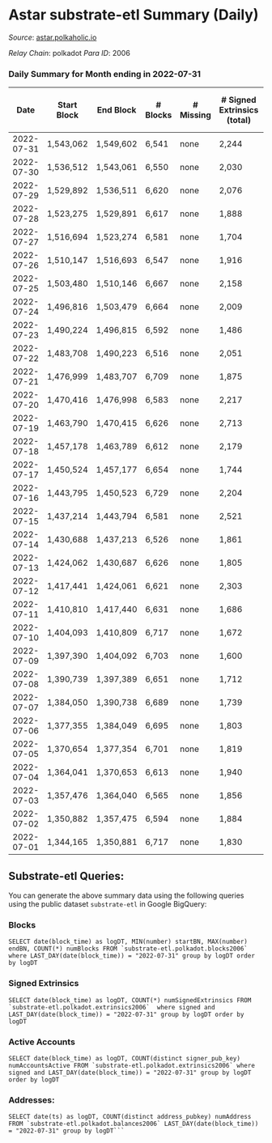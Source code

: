 # Astar substrate-etl Summary (Daily)

_Source_: [astar.polkaholic.io](https://astar.polkaholic.io)

*Relay Chain*: polkadot
*Para ID*: 2006



### Daily Summary for Month ending in 2022-07-31


| Date | Start Block | End Block | # Blocks | # Missing | # Signed Extrinsics (total) | # Active Accounts | # Addresses with Balances | # Events | # Transfers | # XCM Transfers In | # XCM Transfers Out |
| ---- | ----------- | --------- | -------- | --------- | --------------------------- | ----------------- | ------------------------- | -------- | ----------- | ------------------ | ------------------- |
| 2022-07-31 | 1,543,062 | 1,549,602 | 6,541 | none  | 2,244 | 1,164 | 387,859 | 1,126,032 | 11,645 ($2,986,214) | 9 ($13,682.90) | 15 ($42,032.65) |
| 2022-07-30 | 1,536,512 | 1,543,061 | 6,550 | none  | 2,030 | 1,089 |  | 1,168,702 | 10,600 ($1,229,859) | 18 ($68,349.03) | 16 ($16,417.34) |
| 2022-07-29 | 1,529,892 | 1,536,511 | 6,620 | none  | 2,076 | 1,059 | 387,581 | 1,194,519 | 10,936 ($1,858,358) | 6 ($352.90) | 18 ($33,514.71) |
| 2022-07-28 | 1,523,275 | 1,529,891 | 6,617 | none  | 1,888 | 1,017 | 387,388 | 1,238,838 | 10,811 ($2,013,466) | 19 ($44,637.97) | 7 ($5,771.18) |
| 2022-07-27 | 1,516,694 | 1,523,274 | 6,581 | none  | 1,704 | 984 | 387,219 | 1,136,083 | 9,967 ($1,180,568) | 22 ($44,370.55) | 18 ($9,510.28) |
| 2022-07-26 | 1,510,147 | 1,516,693 | 6,547 | none  | 1,916 | 998 |  | 1,209,239 | 11,084 ($13,596,807) | 32 ($29,639.47) | 16 ($11,747.94) |
| 2022-07-25 | 1,503,480 | 1,510,146 | 6,667 | none  | 2,158 | 1,184 |  | 1,125,642 | 9,680 ($11,180,351) | 24 ($4,710.37) | 6 ($1,386.58) |
| 2022-07-24 | 1,496,816 | 1,503,479 | 6,664 | none  | 2,009 | 1,084 | 386,550 | 778,247 | 9,703 ($3,836,027) | 12 ($8,271.79) | 14 ($82,352.96) |
| 2022-07-23 | 1,490,224 | 1,496,815 | 6,592 | none  | 1,486 | 841 | 386,239 | 883,290 | 9,117 ($676,624) | 6 ($28,984.08) | 9 ($17,535.11) |
| 2022-07-22 | 1,483,708 | 1,490,223 | 6,516 | none  | 2,051 | 1,108 |  | 981,538 | 10,054 ($1,724,662) | 18 ($120,498) | 6 ($14,469.13) |
| 2022-07-21 | 1,476,999 | 1,483,707 | 6,709 | none  | 1,875 | 1,019 | 385,685 | 746,253 | 10,058 ($10,647,299) | 17 ($9,647.56) | 15 ($6,151.16) |
| 2022-07-20 | 1,470,416 | 1,476,998 | 6,583 | none  | 2,217 | 1,246 | 385,365 | 1,047,610 | 10,216 ($25,962,884) | 19 ($7,490.35) | 10 ($237,885) |
| 2022-07-19 | 1,463,790 | 1,470,415 | 6,626 | none  | 2,713 | 1,694 |  | 773,993 | 14,120 ($14,990,289) | 17 ($7,971.62) | 18 ($1,448,426) |
| 2022-07-18 | 1,457,178 | 1,463,789 | 6,612 | none  | 2,179 | 1,378 |  | 1,005,581 | 10,080 ($1,167,771) | 8 ($24,543.16) | 20 ($30,359.38) |
| 2022-07-17 | 1,450,524 | 1,457,177 | 6,654 | none  | 1,744 | 992 |  | 852,252 | 9,283 ($4,820,370) | 6 ($1,481.50) | 10 ($27,554.45) |
| 2022-07-16 | 1,443,795 | 1,450,523 | 6,729 | none  | 2,204 | 1,482 |  | 790,967 | 9,542 ($2,043,702) | 10 ($5,221.15) | 15 ($10,871.41) |
| 2022-07-15 | 1,437,214 | 1,443,794 | 6,581 | none  | 2,521 | 1,735 | 380,327 | 836,707 | 10,397 ($1,779,220) | 6 ($4,241.15) | 14 ($662,920) |
| 2022-07-14 | 1,430,688 | 1,437,213 | 6,526 | none  | 1,861 | 1,108 | 379,727 | 774,703 | 11,014 ($3,674,392) | 4 ($2,185.70) | 14 ($7,239.47) |
| 2022-07-13 | 1,424,062 | 1,430,687 | 6,626 | none  | 1,805 | 1,126 |  | 782,238 | 8,995 ($1,777,674) | 5 ($4,537.67) | 13 ($7,927.13) |
| 2022-07-12 | 1,417,441 | 1,424,061 | 6,621 | none  | 2,303 | 1,624 |  | 829,834 | 9,552 ($1,479,485) | 5 ($4,895.02) | 10 ($2,749.13) |
| 2022-07-11 | 1,410,810 | 1,417,440 | 6,631 | none  | 1,686 | 1,030 |  | 954,149 | 8,805 ($1,458,815) | 2 ($9,809.13) | 17 ($296,431) |
| 2022-07-10 | 1,404,093 | 1,410,809 | 6,717 | none  | 1,672 | 969 |  | 1,066,393 | 9,457 ($1,368,613) | 5 ($10,618.36) | 13 ($157,686) |
| 2022-07-09 | 1,397,390 | 1,404,092 | 6,703 | none  | 1,600 | 977 |  | 1,022,986 | 9,014 ($2,519,976) | 3 ($2,571.66) | 24 ($45,519.37) |
| 2022-07-08 | 1,390,739 | 1,397,389 | 6,651 | none  | 1,712 | 1,049 |  | 1,014,985 | 9,756 ($1,274,069) | 4 ($5,909.93) | 23 ($202,643) |
| 2022-07-07 | 1,384,050 | 1,390,738 | 6,689 | none  | 1,739 | 1,072 | 377,492 | 837,074 | 10,326 ($1,845,527) | 6 ($29,560.93) | 49 ($592,293) |
| 2022-07-06 | 1,377,355 | 1,384,049 | 6,695 | none  | 1,803 | 1,074 | 377,290 | 896,191 | 9,321 ($3,256,381) | 13 ($280,532) | 27 ($547,613) |
| 2022-07-05 | 1,370,654 | 1,377,354 | 6,701 | none  | 1,819 | 1,064 |  | 1,085,584 | 9,976 ($2,418,995) | 15 ($4,944.25) | 15 ($14,374.94) |
| 2022-07-04 | 1,364,041 | 1,370,653 | 6,613 | none  | 1,940 | 1,163 | 376,636 | 1,020,207 | 11,043 ($1,522,693) | 11 ($771.29) | 17 ($14,086.31) |
| 2022-07-03 | 1,357,476 | 1,364,040 | 6,565 | none  | 1,856 | 1,052 | 375,763 | 1,263,821 | 10,569 ($2,517,819) | 12 ($44,157.97) | 18 ($54,322.48) |
| 2022-07-02 | 1,350,882 | 1,357,475 | 6,594 | none  | 1,884 | 1,023 | 375,117 | 1,032,811 | 9,753 ($1,489,545) | 21 ($147,745) | 13 ($11,289.75) |
| 2022-07-01 | 1,344,165 | 1,350,881 | 6,717 | none  | 1,830 | 1,075 |  | 1,113,308 | 10,259 ($4,244,764) | 18 ($141,783) | 24 ($522,738) |

## Substrate-etl Queries:
You can generate the above summary data using the following queries using the public dataset `substrate-etl` in Google BigQuery:


### Blocks
```
SELECT date(block_time) as logDT, MIN(number) startBN, MAX(number) endBN, COUNT(*) numBlocks FROM `substrate-etl.polkadot.blocks2006`  where LAST_DAY(date(block_time)) = "2022-07-31" group by logDT order by logDT
```


### Signed Extrinsics
```
SELECT date(block_time) as logDT, COUNT(*) numSignedExtrinsics FROM `substrate-etl.polkadot.extrinsics2006`  where signed and LAST_DAY(date(block_time)) = "2022-07-31" group by logDT order by logDT
```


### Active Accounts
```
SELECT date(block_time) as logDT, COUNT(distinct signer_pub_key) numAccountsActive FROM `substrate-etl.polkadot.extrinsics2006` where signed and LAST_DAY(date(block_time)) = "2022-07-31" group by logDT order by logDT
```


### Addresses:
```
SELECT date(ts) as logDT, COUNT(distinct address_pubkey) numAddress FROM `substrate-etl.polkadot.balances2006` LAST_DAY(date(block_time)) = "2022-07-31" group by logDT```

